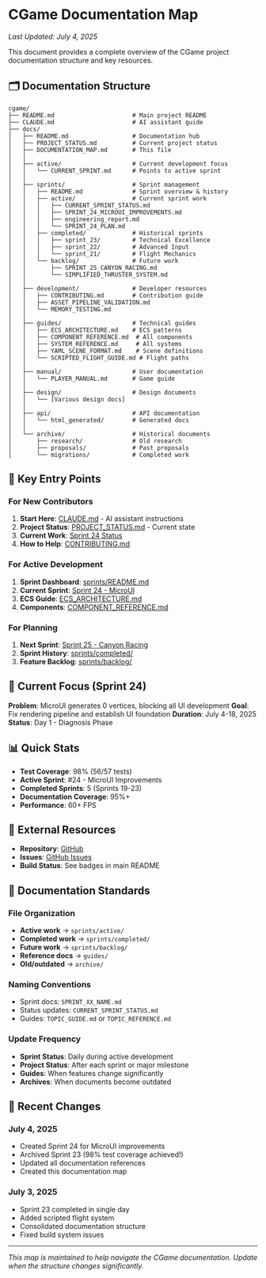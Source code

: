 # CGame Documentation Map

*Last Updated: July 4, 2025*

This document provides a complete overview of the CGame project documentation structure and key resources.

## 🗂️ Documentation Structure

```
cgame/
├── README.md                      # Main project README
├── CLAUDE.md                      # AI assistant guide
├── docs/
│   ├── README.md                  # Documentation hub
│   ├── PROJECT_STATUS.md          # Current project status
│   ├── DOCUMENTATION_MAP.md       # This file
│   │
│   ├── active/                    # Current development focus
│   │   └── CURRENT_SPRINT.md      # Points to active sprint
│   │
│   ├── sprints/                   # Sprint management
│   │   ├── README.md              # Sprint overview & history
│   │   ├── active/                # Current sprint work
│   │   │   ├── CURRENT_SPRINT_STATUS.md
│   │   │   ├── SPRINT_24_MICROUI_IMPROVEMENTS.md
│   │   │   ├── engineering_report.md
│   │   │   └── SPRINT_24_PLAN.md
│   │   ├── completed/             # Historical sprints
│   │   │   ├── sprint_23/         # Technical Excellence
│   │   │   ├── sprint_22/         # Advanced Input
│   │   │   └── sprint_21/         # Flight Mechanics
│   │   └── backlog/               # Future work
│   │       ├── SPRINT_25_CANYON_RACING.md
│   │       └── SIMPLIFIED_THRUSTER_SYSTEM.md
│   │
│   ├── development/               # Developer resources
│   │   ├── CONTRIBUTING.md        # Contribution guide
│   │   ├── ASSET_PIPELINE_VALIDATION.md
│   │   └── MEMORY_TESTING.md
│   │
│   ├── guides/                    # Technical guides
│   │   ├── ECS_ARCHITECTURE.md    # ECS patterns
│   │   ├── COMPONENT_REFERENCE.md  # All components
│   │   ├── SYSTEM_REFERENCE.md     # All systems
│   │   ├── YAML_SCENE_FORMAT.md    # Scene definitions
│   │   └── SCRIPTED_FLIGHT_GUIDE.md # Flight paths
│   │
│   ├── manual/                    # User documentation
│   │   └── PLAYER_MANUAL.md       # Game guide
│   │
│   ├── design/                    # Design documents
│   │   └── [Various design docs]
│   │
│   ├── api/                       # API documentation
│   │   └── html_generated/        # Generated docs
│   │
│   └── archive/                   # Historical documents
│       ├── research/              # Old research
│       ├── proposals/             # Past proposals
│       └── migrations/            # Completed work
```

## 📍 Key Entry Points

### For New Contributors
1. **Start Here**: [CLAUDE.md](../CLAUDE.md) - AI assistant instructions
2. **Project Status**: [PROJECT_STATUS.md](PROJECT_STATUS.md) - Current state
3. **Current Work**: [Sprint 24 Status](sprints/active/CURRENT_SPRINT_STATUS.md)
4. **How to Help**: [CONTRIBUTING.md](development/CONTRIBUTING.md)

### For Active Development
1. **Sprint Dashboard**: [sprints/README.md](sprints/README.md)
2. **Current Sprint**: [Sprint 24 - MicroUI](sprints/active/SPRINT_24_MICROUI_IMPROVEMENTS.md)
3. **ECS Guide**: [ECS_ARCHITECTURE.md](guides/ECS_ARCHITECTURE.md)
4. **Components**: [COMPONENT_REFERENCE.md](guides/COMPONENT_REFERENCE.md)

### For Planning
1. **Next Sprint**: [Sprint 25 - Canyon Racing](sprints/backlog/SPRINT_25_CANYON_RACING.md)
2. **Sprint History**: [sprints/completed/](sprints/completed/)
3. **Feature Backlog**: [sprints/backlog/](sprints/backlog/)

## 🎯 Current Focus (Sprint 24)

**Problem**: MicroUI generates 0 vertices, blocking all UI development
**Goal**: Fix rendering pipeline and establish UI foundation
**Duration**: July 4-18, 2025
**Status**: Day 1 - Diagnosis Phase

## 📊 Quick Stats

- **Test Coverage**: 98% (56/57 tests)
- **Active Sprint**: #24 - MicroUI Improvements
- **Completed Sprints**: 5 (Sprints 19-23)
- **Documentation Coverage**: 95%+
- **Performance**: 60+ FPS

## 🔗 External Resources

- **Repository**: [GitHub](https://github.com/ratimics/cgame)
- **Issues**: [GitHub Issues](https://github.com/ratimics/cgame/issues)
- **Build Status**: See badges in main README

## 📝 Documentation Standards

### File Organization
- **Active work** → `sprints/active/`
- **Completed work** → `sprints/completed/`
- **Future work** → `sprints/backlog/`
- **Reference docs** → `guides/`
- **Old/outdated** → `archive/`

### Naming Conventions
- Sprint docs: `SPRINT_XX_NAME.md`
- Status updates: `CURRENT_SPRINT_STATUS.md`
- Guides: `TOPIC_GUIDE.md` or `TOPIC_REFERENCE.md`

### Update Frequency
- **Sprint Status**: Daily during active development
- **Project Status**: After each sprint or major milestone
- **Guides**: When features change significantly
- **Archives**: When documents become outdated

## 🚀 Recent Changes

### July 4, 2025
- Created Sprint 24 for MicroUI improvements
- Archived Sprint 23 (98% test coverage achieved!)
- Updated all documentation references
- Created this documentation map

### July 3, 2025
- Sprint 23 completed in single day
- Added scripted flight system
- Consolidated documentation structure
- Fixed build system issues

---

*This map is maintained to help navigate the CGame documentation. Update when the structure changes significantly.*